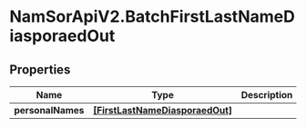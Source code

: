 # NamSorApiV2.BatchFirstLastNameDiasporaedOut

## Properties
Name | Type | Description | Notes
------------ | ------------- | ------------- | -------------
**personalNames** | [**[FirstLastNameDiasporaedOut]**](FirstLastNameDiasporaedOut.md) |  | [optional] 


